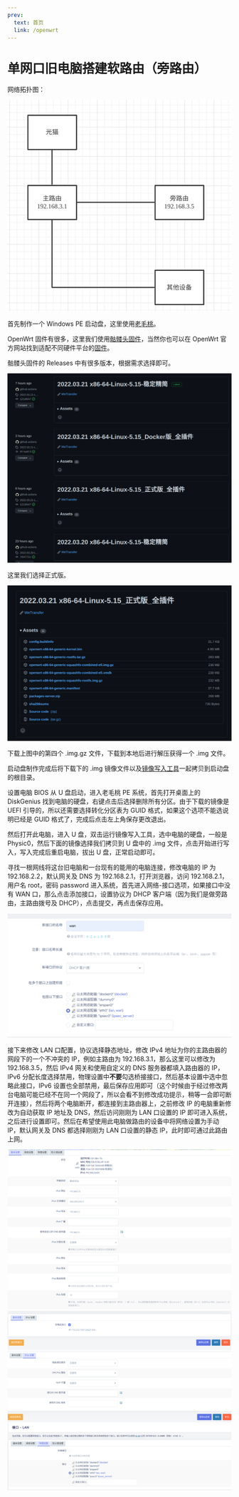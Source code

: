 ```yaml
---
prev:
  text: 首页
  link: /openwrt
---
```


# 单网口旧电脑搭建软路由（旁路由）

网络拓扑图：

![network](./images/network.png)

首先制作一个 Windows PE 启动盘，这里使用[老毛桃](https://www.laomaotao.net/)。

OpenWrt 固件有很多，这里我们使用[骷髅头固件](https://github.com/DHDAXCW/FusionWRT_x86_x64)，当然你也可以在 OpenWrt 官方网站找到适配不同硬件平台的[固件](https://downloads.openwrt.org/releases/)。

骷髅头固件的 Releases 中有很多版本，根据需求选择即可。

![Releases](./images/releases.png)

这里我们选择正式版。

![assets](./images/assets.png)

下载上图中的第四个 .img.gz 文件，下载到本地后进行解压获得一个 .img 文件。

启动盘制作完成后将下载下的 .img 镜像文件以及[镜像写入工具](https://drive.google.com/file/d/1D9G9bga-XBiVH_0SMbDzKaR6IDXNuHAL/view?usp=sharing)一起拷贝到启动盘的根目录。

设置电脑 BIOS 从 U 盘启动，进入老毛桃 PE 系统，首先打开桌面上的 DiskGenius 找到电脑的硬盘，右键点击后选择删除所有分区。由于下载的镜像是 UEFI 引导的，所以还需要选择转化分区表为 GUID 格式，如果这个选项不能选说明已经是 GUID 格式了，完成后点击左上角保存更改退出。

然后打开此电脑，进入 U 盘，双击运行镜像写入工具，选中电脑的硬盘，一般是 Physic0，然后下面的镜像选择我们拷贝到 U 盘中的 .img 文件，点击开始进行写入，写入完成后重启电脑，拔出 U 盘，正常启动即可。

寻找一根网线将这台旧电脑和一台现有的能用的电脑连接，修改电脑的 IP 为 192.168.2.2，默认网关及 DNS 为 192.168.2.1，打开浏览器，访问 192.168.2.1，用户名 root，密码 password 进入系统，首先进入网络-接口选项，如果接口中没有 WAN 口，那么点击添加接口，设置协议为 DHCP 客户端（因为我们是做旁路由，主路由拨号及 DHCP），点击提交，再点击保存应用。

![createWan](./images/createWan.png)

接下来修改 LAN 口配置，协议选择静态地址，修改 IPv4 地址为你的主路由器的网段下的一个不冲突的 IP，例如主路由为 192.168.3.1，那么这里可以修改为 192.168.3.5，然后 IPv4 网关和使用自定义的 DNS 服务器都填入路由器的 IP，IPv6 分配长度选择禁用，物理设置中**不要**勾选桥接接口，然后基本设置中选中忽略此接口，IPv6 设置也全部禁用，最后保存应用即可（这个时候由于经过修改两台电脑可能已经不在同一个网段了，所以会看不到修改成功提示，稍等一会即可断开连接），然后将两个电脑断开，都连接到主路由器上，之前修改 IP 的电脑重新修改为自动获取 IP 地址及 DNS，然后访问刚刚为 LAN 口设置的 IP 即可进入系统，之后进行设置即可。然后在希望使用此电脑做路由的设备中将网络设置为手动 IP，默认网关及 DNS 都选择刚刚为 LAN 口设置的静态 IP，此时即可通过此路由上网。

![LanSetting1](./images/lanSetting1.png)
![LanSetting2](./images/lanSetting2.png)
![LanSetting3](./images/lanSetting3.png)
![LanSetting4](./images/lanSetting4.png)
